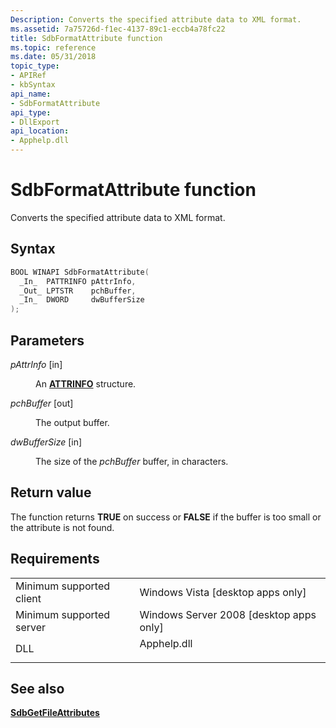 ```yaml
---
Description: Converts the specified attribute data to XML format.
ms.assetid: 7a75726d-f1ec-4137-89c1-eccb4a78fc22
title: SdbFormatAttribute function
ms.topic: reference
ms.date: 05/31/2018
topic_type: 
- APIRef
- kbSyntax
api_name: 
- SdbFormatAttribute
api_type: 
- DllExport
api_location: 
- Apphelp.dll
---
```


# SdbFormatAttribute function

Converts the specified attribute data to XML format.

## Syntax


```C++
BOOL WINAPI SdbFormatAttribute(
  _In_  PATTRINFO pAttrInfo,
  _Out_ LPTSTR    pchBuffer,
  _In_  DWORD     dwBufferSize
);
```



## Parameters

<dl> <dt>

*pAttrInfo* \[in\]
</dt> <dd>

An [**ATTRINFO**](attrinfo.md) structure.

</dd> <dt>

*pchBuffer* \[out\]
</dt> <dd>

The output buffer.

</dd> <dt>

*dwBufferSize* \[in\]
</dt> <dd>

The size of the *pchBuffer* buffer, in characters.

</dd> </dl>

## Return value

The function returns **TRUE** on success or **FALSE** if the buffer is too small or the attribute is not found.

## Requirements



|                                     |                                                                                        |
|-------------------------------------|----------------------------------------------------------------------------------------|
| Minimum supported client<br/> | Windows Vista \[desktop apps only\]<br/>                                         |
| Minimum supported server<br/> | Windows Server 2008 \[desktop apps only\]<br/>                                   |
| DLL<br/>                      | <dl> <dt>Apphelp.dll</dt> </dl> |



## See also

<dl> <dt>

[**SdbGetFileAttributes**](sdbgetfileattributes.md)
</dt> </dl>

 

 




